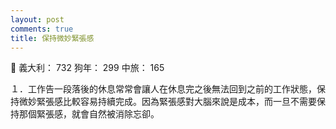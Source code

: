 ```yaml
---
layout: post
comments: true
title: 保持微妙緊張感
---
```


:massage: 義大利： 732 狗年： 299 中旅： 165


１．工作告一段落後的休息常常會讓人在休息完之後無法回到之前的工作狀態，保持微妙緊張感比較容易持續完成。因為緊張感對大腦來說是成本，而一旦不需要保持那個緊張感，就會自然被消除忘卻。

